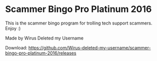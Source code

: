 # Scammer Bingo Pro Platinum 2016


This is the scammer bingo program for trolling tech support scammers. Enjoy :)


Made by Wirus Deleted my Username


Download: https://github.com/Wirus-deleted-my-username/scammer-bingo-pro-platinum-2016/releases
